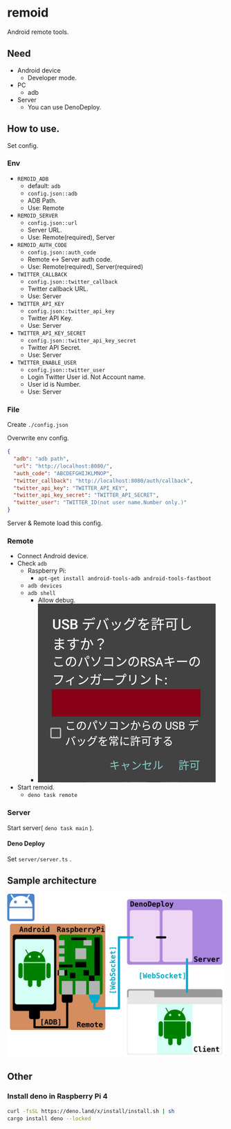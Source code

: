 # remoid

Android remote tools.

## Need

* Android device
  * Developer mode.
* PC
  * adb
* Server
  * You can use DenoDeploy.

## How to use.

Set config.

### Env

* `REMOID_ADB`
  * default: `adb`
  * `config.json::adb`
  * ADB Path.
  * Use: Remote
* `REMOID_SERVER`
  * `config.json::url`
  * Server URL.
  * Use: Remote(required), Server
* `REMOID_AUTH_CODE`
  * `config.json::auth_code`
  * Remote <-> Server auth code.
  * Use: Remote(required), Server(required)
* `TWITTER_CALLBACK`
  * `config.json::twitter_callback`
  * Twitter callback URL.
  * Use: Server
* `TWITTER_API_KEY`
  * `config.json::twitter_api_key`
  * Twitter API Key.
  * Use: Server
* `TWITTER_API_KEY_SECRET`
  * `config.json::twitter_api_key_secret`
  * Twitter API Secret.
  * Use: Server
* `TWITTER_ENABLE_USER`
  * `config.json::twitter_user`
  * Login Twitter User id. Not Account name.
  * User id is Number.
  * Use: Server

### File

Create `./config.json`

Overwrite env config.

```json
{
  "adb": "adb path",
  "url": "http://localhost:8080/",
  "auth_code": "ABCDEFGHIJKLMNOP",
  "twitter_callback": "http://localhost:8080/auth/callback",
  "twitter_api_key": "TWITTER_API_KEY",
  "twitter_api_key_secret": "TWITTER_API_SECRET",
  "twitter_user": "TWITTER_ID(not user name.Number only.)"
}
```

Server & Remote load this config.

### Remote

* Connect Android device.
* Check `adb`
  * Raspberry Pi:
    * `apt-get install android-tools-adb android-tools-fastboot`
  * `adb devices`
  * `adb shell`
    * Allow debug.
    * ![Allow debug](allow_debug.png)
* Start remoid.
  * `deno task remote`

### Server

Start server( `deno task main` ).

#### Deno Deploy

Set `server/server.ts` .

## Sample architecture

![Sample](architecture.svg)

## Other

### Install deno in Raspberry Pi 4

```sh
curl -fsSL https://deno.land/x/install/install.sh | sh
cargo install deno --locked
```
